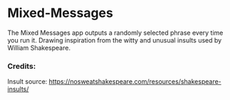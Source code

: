 # Mixed-Messages
The Mixed Messages app outputs a randomly selected phrase every time you run it.
Drawing inspiration from the witty and unusual insults used by William Shakespeare.



### Credits:
Insult source: https://nosweatshakespeare.com/resources/shakespeare-insults/